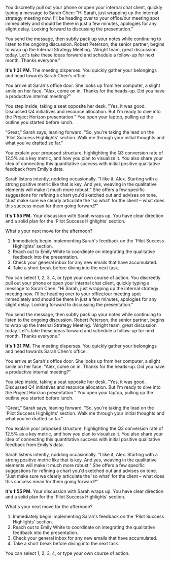 You discreetly pull out your phone or open your internal chat client, quickly typing a message to Sarah Chen: "Hi Sarah, just wrapping up the internal strategy meeting now. I'll be heading over to your office/our meeting spot immediately and should be there in just a few minutes, apologies for any slight delay. Looking forward to discussing the presentation."

You send the message, then subtly pack up your notes while continuing to listen to the ongoing discussion. Robert Peterson, the senior partner, begins to wrap up the Internal Strategy Meeting. "Alright team, great discussion today. Let's take these ideas forward and schedule a follow-up for next month. Thanks everyone."

**It's 1:31 PM.** The meeting disperses. You quickly gather your belongings and head towards Sarah Chen's office.

You arrive at Sarah's office door. She looks up from her computer, a slight smile on her face. "Alex, come on in. Thanks for the heads-up. Did you have a productive internal meeting?"

You step inside, taking a seat opposite her desk. "Yes, it was good. Discussed Q4 initiatives and resource allocation. But I'm ready to dive into the Project Horizon presentation." You open your laptop, pulling up the outline you started before lunch.

"Great," Sarah says, leaning forward. "So, you're taking the lead on the 'Pilot Success Highlights' section. Walk me through your initial thoughts and what you've drafted so far."

You explain your proposed structure, highlighting the Q3 conversion rate of 12.5% as a key metric, and how you plan to visualize it. You also share your idea of connecting this quantitative success with initial positive qualitative feedback from Emily's data.

Sarah listens intently, nodding occasionally. "I like it, Alex. Starting with a strong positive metric like that is key. And yes, weaving in the qualitative elements will make it much more robust." She offers a few specific suggestions for refining a chart you'd sketched out and advises on tone. "Just make sure we clearly articulate the 'so what' for the client – what does this success mean for them going forward?"

**It's 1:55 PM.** Your discussion with Sarah wraps up. You have clear direction and a solid plan for the 'Pilot Success Highlights' section.

What's your next move for the afternoon?

1.  Immediately begin implementing Sarah's feedback on the 'Pilot Success Highlights' section.
2.  Reach out to Emily White to coordinate on integrating the qualitative feedback into the presentation.
3.  Check your general inbox for any new emails that have accumulated.
4.  Take a short break before diving into the next task.

You can select 1, 2, 3, 4, or type your own course of action.
You discreetly pull out your phone or open your internal chat client, quickly typing a message to Sarah Chen: "Hi Sarah, just wrapping up the internal strategy meeting now. I'll be heading over to your office/our meeting spot immediately and should be there in just a few minutes, apologies for any slight delay. Looking forward to discussing the presentation."

You send the message, then subtly pack up your notes while continuing to listen to the ongoing discussion. Robert Peterson, the senior partner, begins to wrap up the Internal Strategy Meeting. "Alright team, great discussion today. Let's take these ideas forward and schedule a follow-up for next month. Thanks everyone."

**It's 1:31 PM.** The meeting disperses. You quickly gather your belongings and head towards Sarah Chen's office.

You arrive at Sarah's office door. She looks up from her computer, a slight smile on her face. "Alex, come on in. Thanks for the heads-up. Did you have a productive internal meeting?"

You step inside, taking a seat opposite her desk. "Yes, it was good. Discussed Q4 initiatives and resource allocation. But I'm ready to dive into the Project Horizon presentation." You open your laptop, pulling up the outline you started before lunch.

"Great," Sarah says, leaning forward. "So, you're taking the lead on the 'Pilot Success Highlights' section. Walk me through your initial thoughts and what you've drafted so far."

You explain your proposed structure, highlighting the Q3 conversion rate of 12.5% as a key metric, and how you plan to visualize it. You also share your idea of connecting this quantitative success with initial positive qualitative feedback from Emily's data.

Sarah listens intently, nodding occasionally. "I like it, Alex. Starting with a strong positive metric like that is key. And yes, weaving in the qualitative elements will make it much more robust." She offers a few specific suggestions for refining a chart you'd sketched out and advises on tone. "Just make sure we clearly articulate the 'so what' for the client – what does this success mean for them going forward?"

**It's 1:55 PM.** Your discussion with Sarah wraps up. You have clear direction and a solid plan for the 'Pilot Success Highlights' section.

What's your next move for the afternoon?

1.  Immediately begin implementing Sarah's feedback on the 'Pilot Success Highlights' section.
2.  Reach out to Emily White to coordinate on integrating the qualitative feedback into the presentation.
3.  Check your general inbox for any new emails that have accumulated.
4.  Take a short break before diving into the next task.

You can select 1, 2, 3, 4, or type your own course of action.
